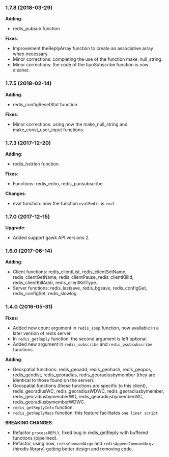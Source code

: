 ### 1.7.8 (2018-03-29)

**Adding**:

* redis_pubsub function

**Fixes**:

* Improvement theReplyArray function to create an associative array when necessary.
* Minor corrections: completing the use of the function make_null_string.
* Minor corrections: the code of the tipoSubscribe function is now cleaner.

### 1.7.5 (2018-02-14)

**Adding**:

* redis_configResetStat function.

**Fixes**:

* Minor corrections: using now the make_null_string and make_const_user_input functions.

### 1.7.3 (2017-12-20)

**Adding**:

* redis_hstrlen function.

**Fixes**:

* Functions: redis_echo, redis_punsubscribe.

**Changes**:

* eval function: now the function `evalRedis` is `eval`

### 1.7.0 (2017-12-15)

**Upgrade**:

* Added support gawk API versions 2.

### 1.6.0 (2017-06-14)

**Adding**:

* Client functions: redis_clientList, redis_clientSetName, redis_clientGetName, redis_clientPause, redis_clientKillId, redis_clientKillAddr, redis_clientKillType.    
* Server functions: redis_lastsave, redis_bgsave, redis_configGet, redis_configSet, redis_slowlog.    

### 1.4.0 (2016-05-31)

**Fixes**:

* Added new count argument in `redis_spop` function, now available in a later version of redis server.    
* In `redis_getReply` function, the second argument is left optional.     
* Added new argument in `redis_subscribe` and `redis_psubsubscribe` functions.     

**Adding**:

* Geospatial functions: redis_geoadd, redis_geohash, redis_geopos, redis_geodist, redis_georadius, redis_georadiusbymember (they are identical to those found on the server).    
* Geospatial functions (these functions are specific to this client), redis_georadiusWC, redis_georadiusWDWC, redis_georadiusbymember, redis_georadiusbymemberWD, redis_georadiusbymemberWC, redis_georadiusbymemberWDWC.  
* `redis_getReplyInfo` function.
* `redis_getReplyMass` function: this feature facilitates `one liner script`

**BREAKING CHANGES**:

* Refactor `processREPLY`, fixed bug in redis_getReply with buffered functions (pipelined).
* Refactor, using now,  `redisCommandArgv` and `redisAppendCommandArgv` (hiredis library) getting better design and removing code.

